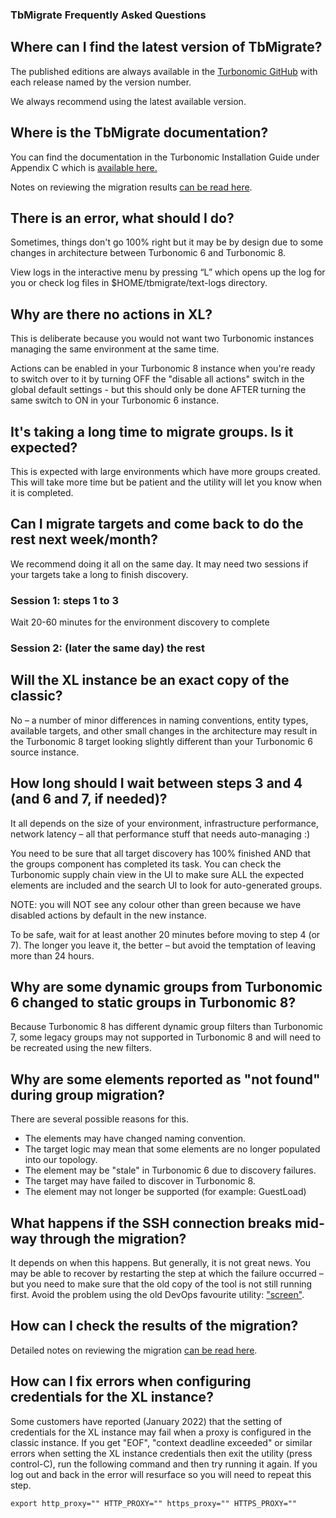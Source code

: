 ### TbMigrate Frequently Asked Questions

## Where can I find the latest version of TbMigrate?

The published editions are always available in the [Turbonomic GitHub](https://github.com/turbonomic/tbmigrate) with each release named by the version number.

We always recommend using the latest available version.

## Where is the TbMigrate documentation?

You can find the documentation in the Turbonomic Installation Guide under Appendix C which is [available here.](https://docs.turbonomic.com)

Notes on reviewing the migration results [can be read here](src/REVIEW-CLASSIC_TO_XL.md).

## There is an error, what should I do?

Sometimes, things don't go 100% right but it may be by design due to some changes in architecture between Turbonomic 6 and Turbonomic 8.  

View logs in the interactive menu by pressing “L” which opens up the log for you or check log files in $HOME/tbmigrate/text-logs directory.

## Why are there no actions in XL?

This is deliberate because you would not want two Turbonomic instances managing the same environment at the same time.

Actions can be enabled in your Turbonomic 8 instance when you're ready to switch over to it by turning OFF the "disable all actions" switch in the global default settings - but this should only be done AFTER turning the same switch to ON in your Turbonomic 6 instance.

## It's taking a long time to migrate groups. Is it expected?

This is expected with large environments which have more groups created.  This will take more time but be patient and the utility will let you know when it is completed.

## Can I migrate targets and come back to do the rest next week/month?

We recommend doing it all on the same day. It may need two sessions if your targets take a long to finish discovery.

### Session 1: steps 1 to 3

Wait 20-60 minutes for the environment discovery to complete

### Session 2: (later the same day) the rest

## Will the XL instance be an exact copy of the classic?

No – a number of minor differences in naming conventions, entity types, available targets, and other small changes in the architecture may result in the Turbonomic 8 target looking slightly different than your Turbonomic 6 source instance.

## How long should I wait between steps 3 and 4 (and 6 and 7, if needed)?

It all depends on the size of your environment, infrastructure performance, network latency – all that performance stuff that needs auto-managing :)

You need to be sure that all target discovery has 100% finished AND that the groups component has completed its task.
You can check the Turbonomic supply chain view in the UI to make sure ALL the expected elements are included and the search UI to look for auto-generated groups.

NOTE: you will NOT see any colour other than green because we have disabled actions by default in the new instance. 

To be safe, wait for at least another 20 minutes before moving to step 4 (or 7). The longer you leave it, the better – but avoid the temptation of leaving more than 24 hours.

## Why are some dynamic groups from Turbonomic 6 changed to static groups in Turbonomic 8?

Because Turbonomic 8 has different dynamic group filters than Turbonomic 7, some legacy groups may not supported in Turbonomic 8 and will need to be recreated using the new filters.


## Why are some elements reported as "not found" during group migration?

There are several possible reasons for this.
* The elements may have changed naming convention.
* The target logic may mean that some elements are no longer populated into our topology.
* The element may be "stale" in Turbonomic 6 due to discovery failures.
* The target may have failed to discover in Turbonomic 8.
* The element may not longer be supported (for example: GuestLoad)


## What happens if the SSH connection breaks mid-way through the migration?

It depends on when this happens. But generally, it is not great news. You may be able to recover by restarting the step at which the failure occurred – but you need to make sure that the old copy of the tool is not still running first.
Avoid the problem using the old DevOps favourite utility: ["screen"](https://blog.turbonomic.com/why-the-screen-utility-will-change-your-remote-ssh-approach).


## How can I check the results of the migration?

Detailed notes on reviewing the migration [can be read here](src/REVIEW-CLASSIC_TO_XL.md).


## How can I fix errors when configuring credentials for the XL instance?

Some customers have reported (January 2022) that the setting of credentials for the XL instance may fail when a proxy is configured in the classic instance. If you get "EOF", "context deadline exceeded" or similar errors when setting the XL instance credentials then exit the utility (press control-C), run the following command and then try running it again. If you log out and back in the error will resurface so you will need to repeat this step.

```
export http_proxy="" HTTP_PROXY="" https_proxy="" HTTPS_PROXY=""
```
